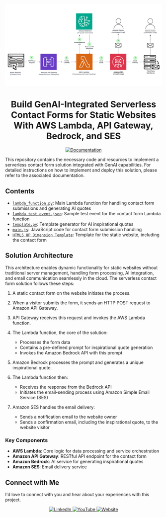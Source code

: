 ![Solution](/solution_architecture.png)

<h1 align="center">Build GenAI-Integrated Serverless Contact Forms for Static Websites With AWS Lambda, API Gateway, Bedrock, and SES</h1>

<p align="center">
  <a href="https://docs.digitalden.cloud" target="_blank">
    <img src="https://img.shields.io/badge/Documentation-008CBA?style=for-the-badge&logo=read-the-docs&logoColor=white&labelColor=005f7f" alt="Documentation">
  </a>

This repository contains the necessary code and resources to implement a serverless contact form solution integrated with GenAI capabilities. For detailed instructions on how to implement and deploy this solution, please refer to the associated documentation.

## Contents

- [`lambda_function.py`](./lambda_function.py): Main Lambda function for handling contact form submissions and generating AI quotes
- [`lambda_test_event.json`](./lambda_test_event.json): Sample test event for the contact form Lambda function
- [`template.py`](./template.py): Template generator for AI inspirational quotes
- [`main.js`](./main.js): JavaScript code for contact form submission handling
- [`HTML5 UP Dimension Template`](./html5up-dimension): Template for the static website, including the contact form

## Solution Architecture

This architecture enables dynamic functionality for static websites without traditional server management, handling form processing, AI integration, and email communication seamlessly in the cloud. The serverless contact form solution follows these steps:

1. A static contact form on the website initiates the process.

2. When a visitor submits the form, it sends an HTTP POST request to Amazon API Gateway.

3. API Gateway receives this request and invokes the AWS Lambda function.

4. The Lambda function, the core of the solution:
   - Processes the form data
   - Contains a pre-defined prompt for inspirational quote generation
   - Invokes the Amazon Bedrock API with this prompt

5. Amazon Bedrock processes the prompt and generates a unique inspirational quote.

6. The Lambda function then:
   - Receives the response from the Bedrock API
   - Initiates the email-sending process using Amazon Simple Email Service (SES)

7. Amazon SES handles the email delivery:
   - Sends a notification email to the website owner
   - Sends a confirmation email, including the inspirational quote, to the website visitor

### Key Components

- **AWS Lambda**: Core logic for data processing and service orchestration
- **Amazon API Gateway**: RESTful API endpoint for the contact form
- **Amazon Bedrock**: AI service for generating inspirational quotes
- **Amazon SES**: Email delivery service

## Connect with Me

I'd love to connect with you and hear about your experiences with this project.

<p align="center">
  <a href="https://www.linkedin.com/in/digitalden/" target="_blank">
    <img src="https://img.shields.io/badge/LinkedIn-0077B5?style=for-the-badge&logo=linkedin&logoColor=white&labelColor=004a76" alt="LinkedIn">
  </a>
  <a href="https://www.youtube.com/@DigitalDenCloud" target="_blank">
    <img src="https://img.shields.io/badge/YouTube-FF0000?style=for-the-badge&logo=youtube&logoColor=white&labelColor=b30000" alt="YouTube">
  </a>
  <a href="https://digitalden.cloud" target="_blank">
    <img src="https://img.shields.io/badge/Website-4285F4?style=for-the-badge&logo=google-chrome&logoColor=white&labelColor=2a75f3" alt="Website">
  </a>
</p>